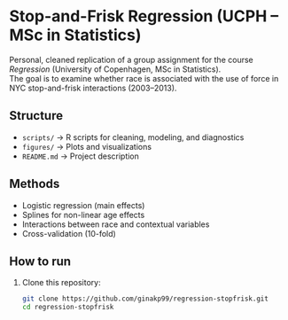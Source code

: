# Stop-and-Frisk Regression (UCPH – MSc in Statistics)

Personal, cleaned replication of a group assignment for the course *Regression* (University of Copenhagen, MSc in Statistics).  
The goal is to examine whether race is associated with the use of force in NYC stop-and-frisk interactions (2003–2013).  

## Structure
- `scripts/` → R scripts for cleaning, modeling, and diagnostics  
- `figures/` → Plots and visualizations  
- `README.md` → Project description  

## Methods
- Logistic regression (main effects)  
- Splines for non-linear age effects  
- Interactions between race and contextual variables  
- Cross-validation (10-fold)  

## How to run
1. Clone this repository:
   ```bash
   git clone https://github.com/ginakp99/regression-stopfrisk.git
   cd regression-stopfrisk
